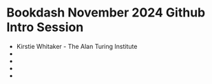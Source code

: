 # Bookdash November 2024 Github Intro Session

- Kirstie Whitaker - The Alan Turing Institute
- 
- 
- 
- 
